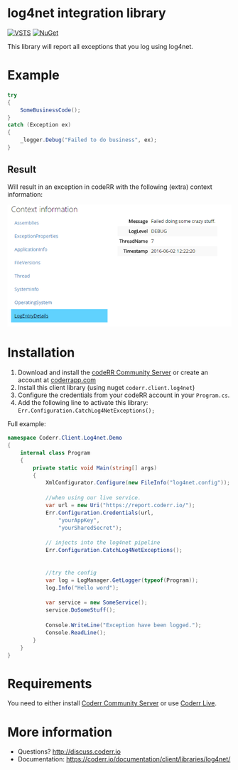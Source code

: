 log4net integration library
===========================

[![VSTS](https://1tcompany.visualstudio.com/_apis/public/build/definitions/75570083-b1ef-4e78-88e2-5db4982f756c/13/badge)]() [![NuGet](https://img.shields.io/nuget/dt/Coderr.Client.log4net.svg?style=flat-square)]()

This library will report all exceptions that you log using log4net.

# Example

```csharp
try
{
    SomeBusinessCode();
}
catch (Exception ex)
{
    _logger.Debug("Failed to do business", ex);
}
```

## Result

Will result in an exception in codeRR with the following (extra) context information:

![](docs/contextinfo.png)


# Installation

1. Download and install the [codeRR Community Server](https://github.com/coderrio/coderr.server) or create an account at [coderrapp.com](https://coderr.io)
2. Install this client library (using nuget `coderr.client.log4net`)
3. Configure the credentials from your codeRR account in your `Program.cs`.
4. Add the following line to activate this library: `Err.Configuration.CatchLog4NetExceptions();`

Full example:

```csharp
namespace Coderr.Client.Log4net.Demo
{
    internal class Program
    {
        private static void Main(string[] args)
        {
            XmlConfigurator.Configure(new FileInfo("log4net.config"));

			//when using our live service.
            var url = new Uri("https://report.coderr.io/");
            Err.Configuration.Credentials(url,
                "yourAppKey",
                "yourSharedSecret");

            // injects into the log4net pipeline
            Err.Configuration.CatchLog4NetExceptions();

			
			//try the config
            var log = LogManager.GetLogger(typeof(Program));
            log.Info("Hello word");

            var service = new SomeService();
            service.DoSomeStuff();

            Console.WriteLine("Exception have been logged.");
            Console.ReadLine();
        }
    }
}
```

# Requirements

You need to either install [Coderr Community Server](https://github.com/coderrio/coderr.server) or use [Coderr Live](https://coderr.io/live).

# More information

* Questions? http://discuss.coderr.io
* Documentation: https://coderr.io/documentation/client/libraries/log4net/

